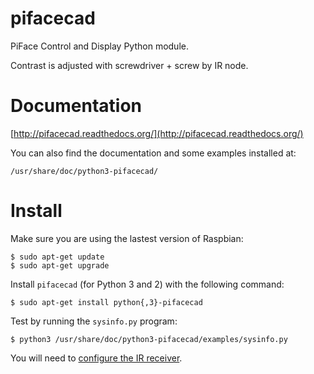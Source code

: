 pifacecad
=========

PiFace Control and Display Python module.

Contrast is adjusted with screwdriver + screw by IR node.


Documentation
=============

[http://pifacecad.readthedocs.org/](http://pifacecad.readthedocs.org/)

You can also find the documentation and some examples installed at:

    /usr/share/doc/python3-pifacecad/

Install
=======

Make sure you are using the lastest version of Raspbian:

    $ sudo apt-get update
    $ sudo apt-get upgrade

Install `pifacecad` (for Python 3 and 2) with the following command:

    $ sudo apt-get install python{,3}-pifacecad

Test by running the `sysinfo.py` program:

    $ python3 /usr/share/doc/python3-pifacecad/examples/sysinfo.py

You will need to [configure the IR receiver](http://pifacecad.readthedocs.org/en/latest/lirc.html).
